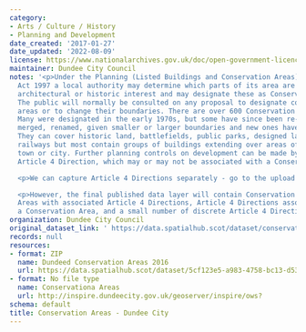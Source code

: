 ```yaml
---
category:
- Arts / Culture / History
- Planning and Development
date_created: '2017-01-27'
date_updated: '2022-08-09'
license: https://www.nationalarchives.gov.uk/doc/open-government-licence/version/3/
maintainer: Dundee City Council
notes: '<p>Under the Planning (Listed Buildings and Conservation Areas) (Scotland)
  Act 1997 a local authority may determine which parts of its area are of special
  architectural or historic interest and may designate these as Conservation Areas.
  The public will normally be consulted on any proposal to designate conservation
  areas or to change their boundaries. There are over 600 Conservation Areas in Scotland.
  Many were designated in the early 1970s, but some have since been re-designated,
  merged, renamed, given smaller or larger boundaries and new ones have been added.
  They can cover historic land, battlefields, public parks, designed landscapes or
  railways but most contain groups of buildings extending over areas of a village,
  town or city. Further planning controls on development can be made by way of an
  Article 4 Direction, which may or may not be associated with a Conservation Area.</p>

  <p>We can capture Article 4 Directions separately - go to the upload for that data.</p>

  <p>However, the final published data layer will contain Conservation Areas, Conservation
  Areas with associated Article 4 Directions, Article 4 Directions associated with
  a Conservation Area, and a small number of discrete Article 4 Direction areas.</p>'
organization: Dundee City Council
original_dataset_link: ' https://data.spatialhub.scot/dataset/conservation_areas-dc'
records: null
resources:
- format: ZIP
  name: Dundeed Conservation Areas 2016
  url: https://data.spatialhub.scot/dataset/5cf123e5-a983-4758-bc13-d5360e4bfdba/resource/3af3395d-07c0-4775-980e-d3dfdff6f631/download/conservationareas.zip
- format: No file type
  name: Conservationa Areas
  url: http://inspire.dundeecity.gov.uk/geoserver/inspire/ows?
schema: default
title: Conservation Areas - Dundee City
---
```

